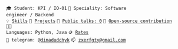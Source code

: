 <code>🎓 Student: KPI / IO-01</code>
<code>👷 Speciality: Software engineer / Backend</code><br>
<code>💡 [Skills](SKILLS.md)</code>
<code>🧻 [Projects](PROJECTS.md)</code>
<code>📢 [Public talks: 0](TALKS.md)</code>
<code>👀 [Open-source contribution](CONTRIBUTION.md)</code><br>
<code>🧑‍💻 Languages: Python, Java</code>
<code>🪙 [Rates](RATES.md)</code><br>
<code>💬 telegram: [@dimadudchyk](https://t.me/dimadudchyk)</code>
<code>📫 [zxerfgty@gmail.com](mailto:your-email)</code>
